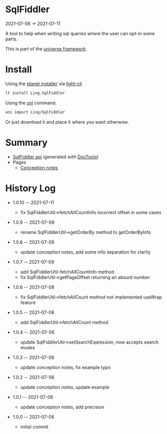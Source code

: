 SqlFiddler
===========
2021-07-06 -> 2021-07-11



A tool to help when writing sql queries where the user can opt-in some parts.


This is part of the [universe framework](https://github.com/karayabin/universe-snapshot).


Install
==========

Using the [planet installer](https://github.com/lingtalfi/Light_PlanetInstaller) via [light-cli](https://github.com/lingtalfi/Light_Cli)
```bash
lt install Ling.SqlFiddler
```

Using the [uni](https://github.com/lingtalfi/universe-naive-importer) command.
```bash
uni import Ling/SqlFiddler
```

Or just download it and place it where you want otherwise.






Summary
===========
- [SqlFiddler api](https://github.com/lingtalfi/SqlFiddler/blob/master/doc/api/Ling/SqlFiddler.md) (generated with [DocTools](https://github.com/lingtalfi/DocTools))
- Pages
    - [Conception notes](https://github.com/lingtalfi/SqlFiddler/blob/master/doc/pages/conception-notes.md)






History Log
=============

- 1.0.10 -- 2021-07-11

    - fix SqlFiddlerUtil->fetchAllCountInfo incorrect offset in some cases 
  
- 1.0.9 -- 2021-07-09

    - rename SqlFiddlerUtil->getOrderBy method to getOrderByInfo 
  
- 1.0.8 -- 2021-07-09

    - update conception notes, add some info separation for clarity
  
- 1.0.7 -- 2021-07-09

    - add SqlFiddlerUtil-fetchAllCountInfo method
    - fix SqlFiddlerUtil->getPageOffset returning an absurd number
  
- 1.0.6 -- 2021-07-08

    - fix SqlFiddlerUtil->fetchAllCount method not implemented useWrap feature
  
- 1.0.5 -- 2021-07-08

    - add SqlFiddlerUtil->fetchAllCount method
  
- 1.0.4 -- 2021-07-06

    - update SqlFiddlerUtil->setSearchExpression, now accepts search modes
  
- 1.0.3 -- 2021-07-06

    - update conception notes, fix example typo
  
- 1.0.2 -- 2021-07-06

    - update conception notes, update example
  
- 1.0.1 -- 2021-07-06

    - update conception notes, add precision
  
- 1.0.0 -- 2021-07-06

    - initial commit